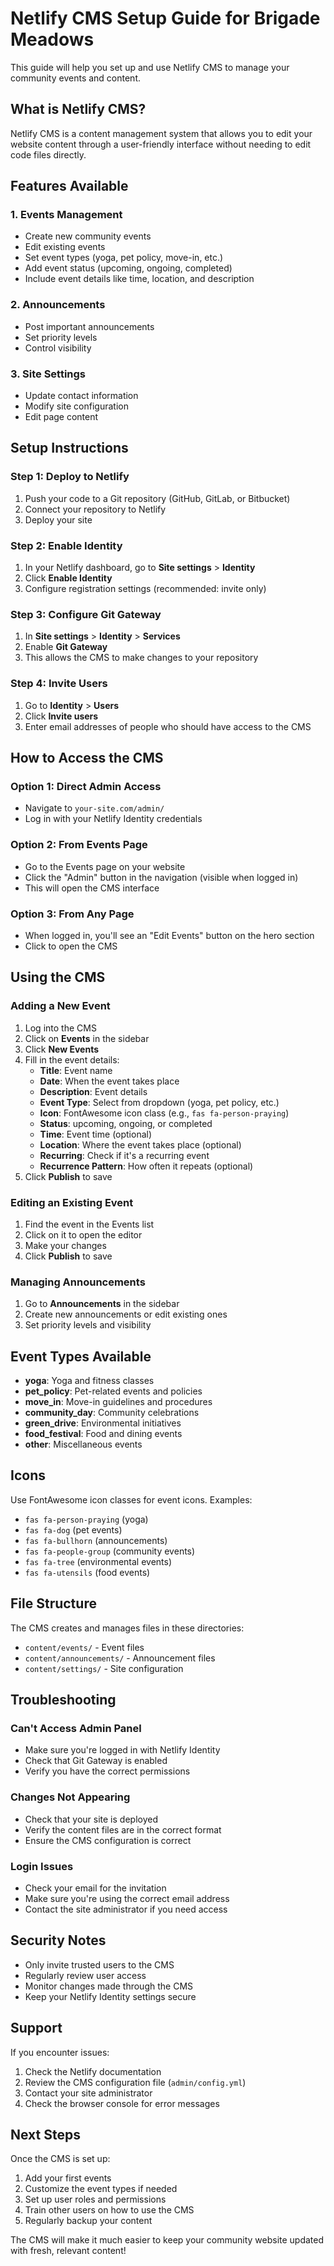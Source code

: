 # Netlify CMS Setup Guide for Brigade Meadows

This guide will help you set up and use Netlify CMS to manage your community events and content.

## What is Netlify CMS?

Netlify CMS is a content management system that allows you to edit your website content through a user-friendly interface without needing to edit code files directly.

## Features Available

### 1. Events Management
- Create new community events
- Edit existing events
- Set event types (yoga, pet policy, move-in, etc.)
- Add event status (upcoming, ongoing, completed)
- Include event details like time, location, and description

### 2. Announcements
- Post important announcements
- Set priority levels
- Control visibility

### 3. Site Settings
- Update contact information
- Modify site configuration
- Edit page content

## Setup Instructions

### Step 1: Deploy to Netlify

1. Push your code to a Git repository (GitHub, GitLab, or Bitbucket)
2. Connect your repository to Netlify
3. Deploy your site

### Step 2: Enable Identity

1. In your Netlify dashboard, go to **Site settings** > **Identity**
2. Click **Enable Identity**
3. Configure registration settings (recommended: invite only)

### Step 3: Configure Git Gateway

1. In **Site settings** > **Identity** > **Services**
2. Enable **Git Gateway**
3. This allows the CMS to make changes to your repository

### Step 4: Invite Users

1. Go to **Identity** > **Users**
2. Click **Invite users**
3. Enter email addresses of people who should have access to the CMS

## How to Access the CMS

### Option 1: Direct Admin Access
- Navigate to `your-site.com/admin/`
- Log in with your Netlify Identity credentials

### Option 2: From Events Page
- Go to the Events page on your website
- Click the "Admin" button in the navigation (visible when logged in)
- This will open the CMS interface

### Option 3: From Any Page
- When logged in, you'll see an "Edit Events" button on the hero section
- Click to open the CMS

## Using the CMS

### Adding a New Event

1. Log into the CMS
2. Click on **Events** in the sidebar
3. Click **New Events**
4. Fill in the event details:
   - **Title**: Event name
   - **Date**: When the event takes place
   - **Description**: Event details
   - **Event Type**: Select from dropdown (yoga, pet policy, etc.)
   - **Icon**: FontAwesome icon class (e.g., `fas fa-person-praying`)
   - **Status**: upcoming, ongoing, or completed
   - **Time**: Event time (optional)
   - **Location**: Where the event takes place (optional)
   - **Recurring**: Check if it's a recurring event
   - **Recurrence Pattern**: How often it repeats (optional)
5. Click **Publish** to save

### Editing an Existing Event

1. Find the event in the Events list
2. Click on it to open the editor
3. Make your changes
4. Click **Publish** to save

### Managing Announcements

1. Go to **Announcements** in the sidebar
2. Create new announcements or edit existing ones
3. Set priority levels and visibility

## Event Types Available

- **yoga**: Yoga and fitness classes
- **pet_policy**: Pet-related events and policies
- **move_in**: Move-in guidelines and procedures
- **community_day**: Community celebrations
- **green_drive**: Environmental initiatives
- **food_festival**: Food and dining events
- **other**: Miscellaneous events

## Icons

Use FontAwesome icon classes for event icons. Examples:
- `fas fa-person-praying` (yoga)
- `fas fa-dog` (pet events)
- `fas fa-bullhorn` (announcements)
- `fas fa-people-group` (community events)
- `fas fa-tree` (environmental events)
- `fas fa-utensils` (food events)

## File Structure

The CMS creates and manages files in these directories:
- `content/events/` - Event files
- `content/announcements/` - Announcement files
- `content/settings/` - Site configuration

## Troubleshooting

### Can't Access Admin Panel
- Make sure you're logged in with Netlify Identity
- Check that Git Gateway is enabled
- Verify you have the correct permissions

### Changes Not Appearing
- Check that your site is deployed
- Verify the content files are in the correct format
- Ensure the CMS configuration is correct

### Login Issues
- Check your email for the invitation
- Make sure you're using the correct email address
- Contact the site administrator if you need access

## Security Notes

- Only invite trusted users to the CMS
- Regularly review user access
- Monitor changes made through the CMS
- Keep your Netlify Identity settings secure

## Support

If you encounter issues:
1. Check the Netlify documentation
2. Review the CMS configuration file (`admin/config.yml`)
3. Contact your site administrator
4. Check the browser console for error messages

## Next Steps

Once the CMS is set up:
1. Add your first events
2. Customize the event types if needed
3. Set up user roles and permissions
4. Train other users on how to use the CMS
5. Regularly backup your content

The CMS will make it much easier to keep your community website updated with fresh, relevant content! 